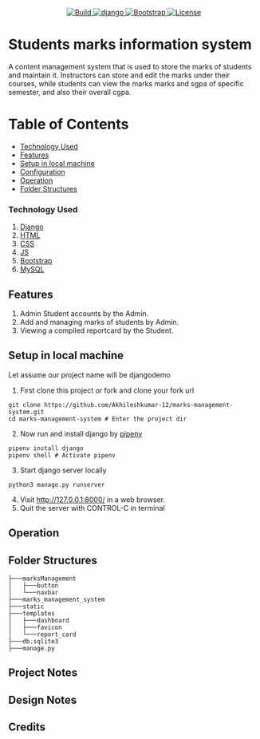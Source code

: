 <p align="center">
    <a href="/">
        <img src="https://img.shields.io/badge/build-passing-brightgreen.svg" alt="Build" />
    </a>
    <a href="https://www.djangoproject.com/">
        <img src="https://img.shields.io/badge/django-2.0-blue.svg" alt="django" />
    </a>
    <a href="https://getbootstrap.com/">
        <img src="https://img.shields.io/badge/bootstrap-4.0-orange.svg" alt="Bootstrap" />
    </a>
    <a href="https://github.com/mahmudahsan/pythonbangla.com/blob/master/LICENSE">
        <img src="https://img.shields.io/badge/license-MIT-blue.svg" alt="License" />
    </a>
</p>

# Students marks information system
A content management system that is used to store the marks of students and maintain it. Instructors can store and edit the marks under their courses, while students can view the marks marks and sgpa of specific semester, and also their overall cgpa.

# Table of Contents
- [Technology Used](#technology-used)
- [Features](#features)
- [Setup in local machine](#setup-in-local-machine)
- [Configuration](#configuration)
- [Operation](#operation)
- [Folder Structures](#folder-structures)

### Technology Used
1. [Django](https://www.djangoproject.com/)
2. [HTML]()
3. [CSS]()
4. [JS]()
5. [Bootstrap](https://getbootstrap.com/)
6. [MySQL](https://www.mysql.com)

## Features
1. Admin Student accounts by the Admin.
2. Add and managing marks of students by Admin.
3. Viewing a compiled reportcard by the Student.

## Setup in local machine

Let assume our project name will be djangodemo

1. First clone this project or fork and clone your fork url
```shell
git clone https://github.com/Akhileshkumar-12/marks-management-system.git
cd marks-management-system # Enter the project dir
```

2. Now run and install django by [pipenv](http://thinkdiff.net/python/python-official-pipenv-packaging-tool-for-virtualenv-and-pip-in-mac-and-windows/)

```shell
pipenv install django
pipenv shell # Activate pipenv
```
3. Start django server locally
```shell
python3 manage.py runserver
```
4. Visit http://127.0.0.1:8000/ in a web browser.
5. Quit the server with CONTROL-C in terminal

## Operation
## Folder Structures
```
├───marksManagement
│   ├───button
│   └───navbar    
├───marks_management_system
├───static
├───templates
│   ├───dashboard
│   ├───favicon
│   └───report_card    
├───db.sqlite3    
├───manage.py
```
## Project Notes
## Design Notes
## Credits

